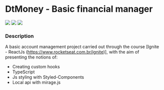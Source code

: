 # DtMoney - Basic financial manager

<div>
<img src="https://img.shields.io/github/issues/heronmaioli/02-dtmoney"/>
 <img src="https://img.shields.io/github/forks/heronmaioli/02-dtmoney"/>
 <img src="https://img.shields.io/github/stars/heronmaioli/02-dtmoney"/>
 </div>
 
### Description

A basic account management project carried out through the course [Ignite - ReactJs (https://www.rocketseat.com.br/ignite)], with the aim of presenting the notions of:
- Creating custom hooks
- TypeScript
- Js styling with Styled-Components
- Local api with mirage.js
 

   

